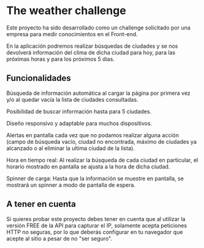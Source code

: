 # The weather challenge

Este proyecto ha sido desarrollado como un challenge solicitado por una empresa para medir conocimientos en el Front-end.

En la aplicación podremos realizar búsquedas de ciudades y se nos devolverá información del clima de dicha ciudad para hoy, para las próximas horas y para los próximos 5 dias.

## Funcionalidades

Búsqueda de información automática al cargar la página por primera vez y/o al quedar vacía la lista de ciudades consultadas.

Posibilidad de buscar información hasta para 5 ciudades.

Diseño responsivo y adaptable para muchos dispositivos.

Alertas en pantalla cada vez que no podamos realizar alguna acción (campo de búsqueda vacío, ciudad no encontrada, máximo de ciudades ya alcanzado o al eliminar la ultima ciudad de la lista).

Hora en tiempo real: Al realizar la búsqueda de cada ciudad en particular, el horario mostrado en pantalla se ajusta a la hora de dicha ciudad.

Spinner de carga: Hasta que la información se muestre en pantalla, se mostrará un spinner a modo de pantalla de espera.

## A tener en cuenta

Si quieres probar este proyecto debes tener en cuenta que al utilizar la versión FREE de la API para capturar el IP, solamente acepta peticiones HTTP no seguras, por lo que deberás configurar en tu navegador que acepte al sitio a pesar de no "ser seguro".
